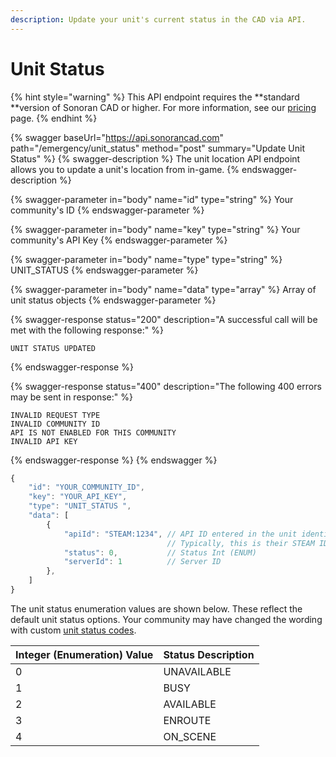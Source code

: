```yaml
---
description: Update your unit's current status in the CAD via API.
---
```


# Unit Status

{% hint style="warning" %}
This API endpoint requires the **standard **version of Sonoran CAD or higher. For more information, see our [pricing ](../../../../pricing/faq/)page.
{% endhint %}

{% swagger baseUrl="https://api.sonorancad.com" path="/emergency/unit_status" method="post" summary="Update Unit Status" %}
{% swagger-description %}
The unit location API endpoint allows you to update a unit's location from in-game.
{% endswagger-description %}

{% swagger-parameter in="body" name="id" type="string" %}
Your community's ID
{% endswagger-parameter %}

{% swagger-parameter in="body" name="key" type="string" %}
Your community's API Key
{% endswagger-parameter %}

{% swagger-parameter in="body" name="type" type="string" %}
UNIT_STATUS
{% endswagger-parameter %}

{% swagger-parameter in="body" name="data" type="array" %}
Array of unit status objects
{% endswagger-parameter %}

{% swagger-response status="200" description="A successful call will be met with the following response:" %}
```
UNIT STATUS UPDATED
```
{% endswagger-response %}

{% swagger-response status="400" description="The following 400 errors may be sent in response:" %}
```http
INVALID REQUEST TYPE
INVALID COMMUNITY ID
API IS NOT ENABLED FOR THIS COMMUNITY
INVALID API KEY
```
{% endswagger-response %}
{% endswagger %}

```javascript
{
    "id": "YOUR_COMMUNITY_ID",
    "key": "YOUR_API_KEY",
    "type": "UNIT_STATUS ",
    "data": [
        {
            "apiId": "STEAM:1234", // API ID entered in the unit identifiers
                                   // Typically, this is their STEAM ID
            "status": 0,           // Status Int (ENUM)
            "serverId": 1          // Server ID
        },
    ]
}
```

The unit status enumeration values are shown below. These reflect the default unit status options. Your community may have changed the wording with custom [unit status codes](../../../../tutorials/customization/unit-status-codes.md).

| Integer (Enumeration) Value | Status Description |
| --------------------------- | ------------------ |
| 0                           | UNAVAILABLE        |
| 1                           | BUSY               |
| 2                           | AVAILABLE          |
| 3                           | ENROUTE            |
| 4                           | ON_SCENE           |
